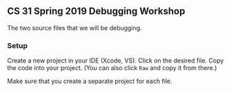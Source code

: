 ## CS 31 Spring 2019 Debugging Workshop
The two source files that we will be debugging.
### Setup
Create a new project in your IDE (Xcode, VS). Click on the desired file. Copy the code into your project. (You can also click `Raw` and copy it from there.)

Make sure that you create a separate project for each file.

